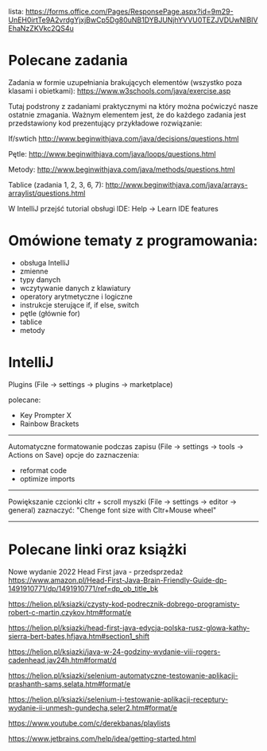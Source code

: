 lista:
https://forms.office.com/Pages/ResponsePage.aspx?id=9m29-UnEH0irtTe9A2vrdgYjxjBwCp5Dg80uNB1DYBJUNjhYVVU0TEZJVDUwNlBIVEhaNzZKVkc2QS4u


# Polecane zadania
Zadania w formie uzupełniania brakujących elementów (wszystko poza klasami i obietkami):
https://www.w3schools.com/java/exercise.asp

Tutaj podstrony z zadaniami praktycznymi na który można poćwiczyć nasze ostatnie zmagania. Ważnym elementem jest, że do każdego zadania jest przedstawiony kod prezentujący przykładowe rozwiązanie:

If/swtich
http://www.beginwithjava.com/java/decisions/questions.html

Pętle:
http://www.beginwithjava.com/java/loops/questions.html

Metody:
http://www.beginwithjava.com/java/methods/questions.html

Tablice (zadania 1, 2, 3, 6, 7):
http://www.beginwithjava.com/java/arrays-arraylist/questions.html


W IntelliJ przejść tutorial obsługi IDE:
Help -> Learn IDE features

# Omówione tematy z programowania:
- obsługa IntelliJ
- zmienne
- typy danych
- wczytywanie danych z klawiatury
- operatory arytmetyczne i logiczne
- instrukcje sterujące if, if else, switch
- pętle (głównie for)
- tablice
- metody

# IntelliJ

Plugins (File -> settings -> plugins -> marketplace)

polecane:
- Key Prompter X
- Rainbow Brackets


---

Automatyczne formatowanie podczas zapisu
(File -> settings -> tools -> Actions on Save)
opcje do zaznaczenia:
- reformat code
- optimize imports


---
Powiększanie czcionki cltr + scroll myszki
(File -> settings -> editor -> general)
zaznaczyć: "Chenge font size with Cltr+Mouse wheel"

---

# Polecane linki oraz książki

Nowe wydanie 2022 Head First java - przedsprzedaż 
https://www.amazon.pl/Head-First-Java-Brain-Friendly-Guide-dp-1491910771/dp/1491910771/ref=dp_ob_title_bk


https://helion.pl/ksiazki/czysty-kod-podrecznik-dobrego-programisty-robert-c-martin,czykov.htm#format/e

https://helion.pl/ksiazki/head-first-java-edycja-polska-rusz-glowa-kathy-sierra-bert-bates,hfjava.htm#section1_shift

https://helion.pl/ksiazki/java-w-24-godziny-wydanie-viii-rogers-cadenhead,jav24h.htm#format/d

https://helion.pl/ksiazki/selenium-automatyczne-testowanie-aplikacji-prashanth-sams,selata.htm#format/e

https://helion.pl/ksiazki/selenium-i-testowanie-aplikacji-receptury-wydanie-ii-unmesh-gundecha,seler2.htm#format/e

https://www.youtube.com/c/derekbanas/playlists

https://www.jetbrains.com/help/idea/getting-started.html

